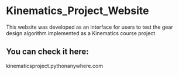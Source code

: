 # Kinematics_Project_Website
This website was developed as an interface for users to test the gear design algorithm implemented as a Kinematics course project

## You can check it here:
kinematicsproject.pythonanywhere.com
